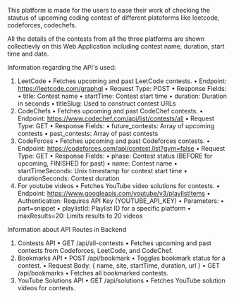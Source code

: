 This platform is made for the users to ease their work of checking the stautus of upcoming coding contest of different platoforms like leetcode, codeforces, codechefs.

All the details of the contests from all the three platforms are shown collectievly on this Web Application including contest name, duration, start time and date.

Information regarding the API's used:
1. LeetCode
  •	Fetches upcoming and past LeetCode contests.
	•	Endpoint: https://leetcode.com/graphql
	•	Request Type: POST
  •	Response Fields:
	 •	title: Contest name
	 •	startTime: Contest start time
	 •	duration: Duration in seconds
	 •	titleSlug: Used to construct contest URLs
2. CodeChefs
  •	Fetches upcoming and past CodeChef contests.
	•	Endpoint: https://www.codechef.com/api/list/contests/all
	•	Request Type: GET
	•	Response Fields:
 	 •	future_contests: Array of upcoming contests
	 •	past_contests: Array of past contests
3. CodeForces
  •	Fetches upcoming and past Codeforces contests.
	•	Endpoint: https://codeforces.com/api/contest.list?gym=false
	•	Request Type: GET
	•	Response Fields:
	 •	phase: Contest status (BEFORE for upcoming, FINISHED for past)
	 •	name: Contest name
	 •	startTimeSeconds: Unix timestamp for contest start time
	 •	durationSeconds: Contest duration
4. For youtube videos
  •	Fetches YouTube video solutions for contests.
	•	Endpoint: https://www.googleapis.com/youtube/v3/playlistItems
	•	Authentication: Requires API Key (YOUTUBE_API_KEY)
	•	Parameters:
	 •	part=snippet
	 •	playlistId: Playlist ID for a specific platform
	 •	maxResults=20: Limits results to 20 videos

Information about API Routes in Backend

1. Contests API
	 •	GET /api/all-contests
	 •	Fetches upcoming and past contests from Codeforces, LeetCode, and CodeChef.
2. Bookmarks API
	 •	POST /api/bookmark
	 •	Toggles bookmark status for a contest.
   •	Request Body: { name, site, startTime, duration, url }
   •	GET /api/bookmarks
	 •	Fetches all bookmarked contests.
3. YouTube Solutions API
	 •	GET /api/solutions
	 •	Fetches YouTube solution videos for contests.
 
